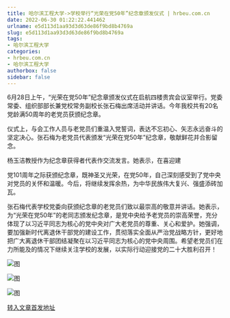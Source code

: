 ```yaml
---
title: 哈尔滨工程大学->学校举行“光荣在党50年”纪念章颁发仪式 | hrbeu.com.cn
date: 2022-06-30 01:22:22.441462
urlname: e5d113d1aa93d3d63de86f9bd8b4769a
slug: e5d113d1aa93d3d63de86f9bd8b4769a
tags: 
- 哈尔滨工程大学
categories:
- hrbeu.com.cn
- 哈尔滨工程大学
authorbox: false
sidebar: false
---
```

6月28日上午，“光荣在党50年”纪念章颁发仪式在启航四楼贵宾会议室举行。党委常委、组织部部长兼党校常务副校长张石梅出席活动并讲话。今年我校共有20名党龄满50周年的老党员获颁纪念章。

仪式上，与会工作人员与老党员们重温入党誓词，表达不忘初心、矢志永远奋斗的坚定决心。张石梅为老党员代表颁发“光荣在党50年”纪念章，敬献鲜花并合影留念。

杨玉洁教授作为纪念章获得者代表作交流发言。她表示，在喜迎建
<!--more-->
党101周年之际获颁纪念章，既神圣又光荣，在党50年，自己深刻感受到了党中央对党员的关怀和温暖。今后，将继续发挥余热，为中华民族伟大复兴、强盛添砖加瓦。

张石梅代表学校党委向获颁纪念章的老党员们致以最崇高的敬意并讲话。她表示，为“光荣在党50年”的老同志颁发纪念章，是党中央给予老党员的崇高荣誉，充分体现了以习近平同志为核心的党中央对广大老党员的尊重、关心和爱护。她强调，要加强新时代离退休干部党的建设工作，贯彻落实全面从严治党战略方针，更好地把广大离退休干部团结凝聚在以习近平同志为核心的党中央周围。希望老党员们在力所能及的情况下继续关注学校的发展，以实际行动迎接党的二十大胜利召开！

![图](http://gongxue.cn/__local/0/52/F6/4ABD7F597B08A9EE4CF097839D7_BBF4B89A_96CD.png)

![图](http://gongxue.cn/__local/C/5E/33/E5134B6EA73DB0B3A6FCE994CAC_0E2541C1_17450.jpg)

![图](http://gongxue.cn/__local/D/2D/7B/9A50E5C15448548E5F0E46633CF_135101BA_1C820.jpg)

[转入文章首发地址](http://gongxue.cn/info/1141/72252.htm)